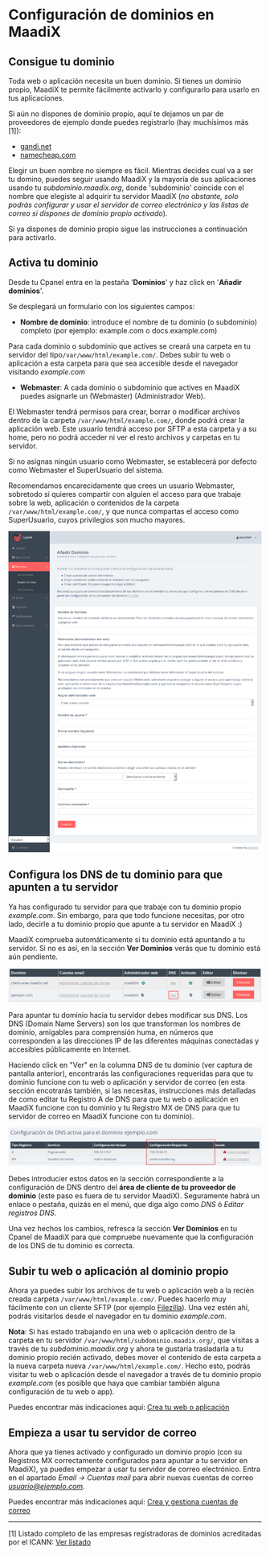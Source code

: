 # Configuración de dominios en MaadiX

## Consigue tu dominio

Toda web o aplicación necesita un buen dominio. Si tienes un dominio propio, MaadiX te permite fácilmente activarlo y configurarlo para usarlo en tus aplicaciones.

Si aún no dispones de dominio propio, aquí te dejamos un par de proveedores de ejemplo donde puedes registrarlo (hay muchísimos más [1]):

* [gandi.net](https://www.gandi.net/)
* [namecheap.com](https://www.namecheap.com/domains/registration.aspx)

Elegir un buen nombre no siempre es fácil. Mientras decides cual va a ser tu domino, puedes seguir usando MaadiX y la mayoría de sus aplicaciones usando tu *subdominio.maadix.org*, donde 'subdominio' coincide con el nombre que elegiste al adquirir tu servidor MaadiX (*no obstante, solo podrás configurar y usar el servidor de correo electrónico y las listas de correo si dispones de dominio propio activado*).

Si ya dispones de dominio propio sigue las instrucciones a continuación para activarlo.

## Activa tu dominio

Desde tu Cpanel entra en la pestaña '**Dominios**' y haz click en '**Añadir dominios**'. 

Se desplegará un formulario con los siguientes campos:

* **Nombre de dominio**:  introduce el nombre de tu dominio (o subdominio) completo (por ejemplo: example.com o docs.example.com)

Para cada dominio o subdominio que actives se creará una carpeta en tu servidor del tipo`/var/www/html/example.com/`. Debes subir tu web o aplicación a esta carpeta para que sea accesible desde el navegador visitando *example.com*

* **Webmaster**: A cada dominio o subdominio que actives en MaadiX puedes asignarle un (Webmaster) (Administrador Web).  
  
El Webmaster tendrá permisos para crear, borrar o modificar archivos dentro de la carpeta `/var/www/html/example.com/`, donde podrá crear la aplicación web. Este usuario tendrá acceso por SFTP a esta carpeta y a su home, pero no podrá acceder ni ver el resto archivos y carpetas en tu servidor.

Si no asignas ningún usuario como Webmaster, se establecerá por defecto como Webmaster el SuperUsuario del sistema.

Recomendamos encarecidamente que crees un usuario Webmaster, sobretodo si quieres compartir con alguien el acceso para que trabaje sobre la web, aplicación o contenidos de la carpeta `/var/www/html/example.com/`, y que nunca compartas el acceso como SuperUsuario, cuyos privilegios son mucho mayores.


![Screenshot](img/activar-dominio.png) 



## Configura los DNS de tu dominio para que apunten a tu servidor

Ya has configurado tu servidor para que trabaje con tu dominio propio *example.com*. Sin embargo, para que todo funcione necesitas, por otro lado, decirle a tu dominio propio que apunte a tu servidor en MaadiX :) 

MaadiX comprueba automáticamente si tu dominio está apuntando a tu servidor. Si no es así, en la sección **Ver Dominios** verás que tu dominio está aún pendiente. 

![Screenshot](img/dominio-pendiente.png) 

Para apuntar tu dominio hacia tu servidor debes modificar sus DNS. Los DNS (Domain Name Servers) son los que transforman los nombres de dominio, amigables para comprensión huma, en números que corresponden a las direcciones IP de las diferentes máquinas conectadas y accesibles públicamente en Internet.

Haciendo click en "Ver" en la columna DNS de tu dominio (ver captura de pantalla anterior), encontrarás las configuraciones requeridas para que tu dominio funcione con tu web o aplicación y servidor de correo (en esta sección encotrarás también, si las necesitas, instrucciones más detalladas de como editar tu Registro A de DNS para que tu web o aplicación en MaadiX funcione con tu dominio y tu Registro MX de DNS para que tu servidor de correo en MaadiX funcione con tu dominio). 

![Screenshot](img/configuracion-requerida-dominio.png) 

Debes introducier estos datos en la sección correspondiente a la configuración de DNS dentro del **área de cliente de tu proveedor de dominio** (este paso es fuera de tu servidor MaadiX). Seguramente habrá un enlace o pestaña, quizás en el menú, que diga algo como *DNS* ó *Editar registros DNS*.

Una vez hechos los cambios, refresca la sección **Ver Dominios** en tu Cpanel de MaadiX para que compruebe nuevamente que la configuración de los DNS de tu dominio es correcta.


## Subir tu web o aplicación al dominio propio

Ahora ya puedes subir los archivos de tu web o aplicación web a la recién creada carpeta `/var/www/html/example.com/`. Puedes hacerlo muy fácilmente con un cliente SFTP (por ejemplo [Filezilla](https://filezilla-project.org/)). Una vez estén ahí, podrás visitarlos desde el navegador en tu dominio *example.com*.

**Nota**: Si has estado trabajando en una web o aplicación dentro de la carpeta en tu servidor `/var/www/html/subdominio.maadix.org/`, que visitas a través de tu *subdominio.maadix.org* y ahora te gustaría trasladarla a tu dominio propio recién activado, debes mover el contenido de esta carpeta a la nueva carpeta nueva `/var/www/html/example.com/`. Hecho esto, podrás visitar tu web o aplicación desde el navegador a través de tu dominio propio *example.com* (es posible que haya que cambiar también alguna configuración de tu web o app).

Puedes encontrar más indicaciones aquí: [Crea tu web o aplicación](create-web)


## Empieza a usar tu servidor de correo

Ahora que ya tienes activado y configurado un dominio propio (con su Registros MX correctamente configurados para apuntar a tu servidor en MaadiX), ya puedes empezar a usar tu servidor de correo electrónico. Entra en el apartado *Email -> Cuentas mail* para abrir nuevas cuentas de correo *usuario@ejemplo.com*.


Puedes encontrar más indicaciones aquí: [Crea y gestiona cuentas de correo](email)


----

[1] Listado completo de las empresas registradoras de dominios acreditadas por el ICANN: [Ver listado](https://www.icann.org/registrar-reports/accredited-list.html)
